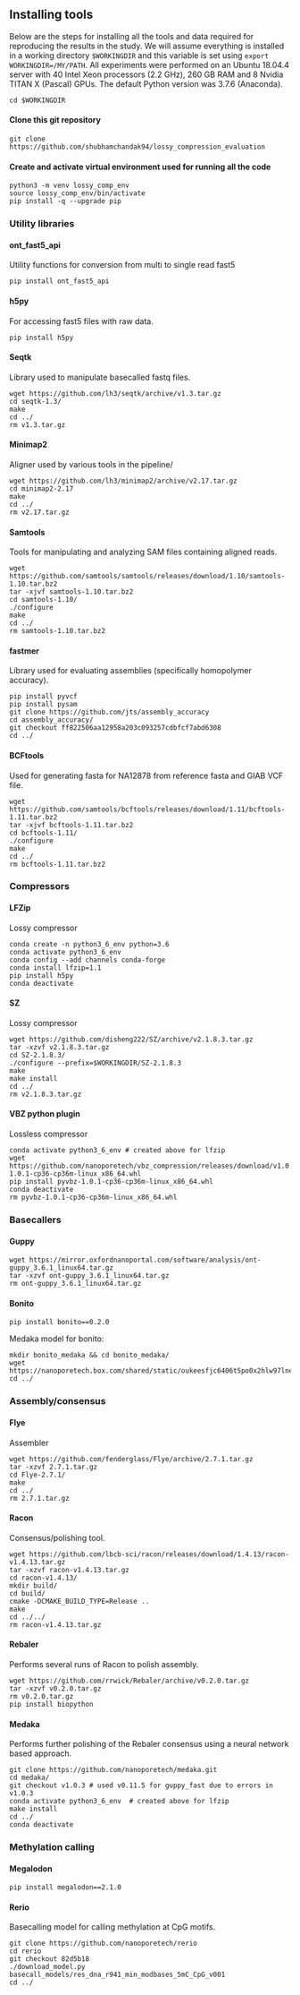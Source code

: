 ## Installing tools

Below are the steps for installing all the tools and data required for reproducing the results in the study. We will assume everything is installed in a working directory `$WORKINGDIR` and this variable is set using `export WORKINGDIR=/MY/PATH`. All experiments were performed on an Ubuntu 18.04.4 server with 40 Intel Xeon processors (2.2 GHz), 260 GB RAM and 8 Nvidia TITAN X (Pascal) GPUs. The default Python version was 3.7.6 (Anaconda).

```
cd $WORKINGDIR
```

#### Clone this git repository
```
git clone https://github.com/shubhamchandak94/lossy_compression_evaluation
```

#### Create and activate virtual environment used for running all the code
```
python3 -m venv lossy_comp_env
source lossy_comp_env/bin/activate
pip install -q --upgrade pip
```

### Utility libraries

#### ont_fast5_api
Utility functions for conversion from multi to single read fast5
```
pip install ont_fast5_api
```

#### h5py
For accessing fast5 files with raw data.
```
pip install h5py
```

#### Seqtk
Library used to manipulate basecalled fastq files.
```
wget https://github.com/lh3/seqtk/archive/v1.3.tar.gz
cd seqtk-1.3/
make
cd ../
rm v1.3.tar.gz
```

#### Minimap2
Aligner used by various tools in the pipeline/
```
wget https://github.com/lh3/minimap2/archive/v2.17.tar.gz
cd minimap2-2.17
make
cd ../
rm v2.17.tar.gz
```

#### Samtools
Tools for manipulating and analyzing SAM files containing aligned reads.
```
wget https://github.com/samtools/samtools/releases/download/1.10/samtools-1.10.tar.bz2
tar -xjvf samtools-1.10.tar.bz2
cd samtools-1.10/
./configure
make
cd ../
rm samtools-1.10.tar.bz2
```

#### fastmer
Library used for evaluating assemblies (specifically homopolymer accuracy).
```
pip install pyvcf
pip install pysam
git clone https://github.com/jts/assembly_accuracy
cd assembly_accuracy/
git checkout ff822506aa12958a203c093257cdbfcf7abd6308
cd ../
```

#### BCFtools
Used for generating fasta for NA12878 from reference fasta and GIAB VCF file.
```
wget https://github.com/samtools/bcftools/releases/download/1.11/bcftools-1.11.tar.bz2
tar -xjvf bcftools-1.11.tar.bz2
cd bcftools-1.11/
./configure
make
cd ../
rm bcftools-1.11.tar.bz2
```

### Compressors
#### LFZip
Lossy compressor
```
conda create -n python3_6_env python=3.6
conda activate python3_6_env
conda config --add channels conda-forge
conda install lfzip=1.1
pip install h5py
conda deactivate
```

#### SZ
Lossy compressor
```
wget https://github.com/disheng222/SZ/archive/v2.1.8.3.tar.gz
tar -xzvf v2.1.8.3.tar.gz
cd SZ-2.1.8.3/
./configure --prefix=$WORKINGDIR/SZ-2.1.8.3
make
make install
cd ../
rm v2.1.8.3.tar.gz
```

#### VBZ python plugin
Lossless compressor
```
conda activate python3_6_env # created above for lfzip
wget https://github.com/nanoporetech/vbz_compression/releases/download/v1.0.1/pyvbz-1.0.1-cp36-cp36m-linux_x86_64.whl
pip install pyvbz-1.0.1-cp36-cp36m-linux_x86_64.whl
conda deactivate
rm pyvbz-1.0.1-cp36-cp36m-linux_x86_64.whl
```

### Basecallers

#### Guppy
```
wget https://mirror.oxfordnanoportal.com/software/analysis/ont-guppy_3.6.1_linux64.tar.gz
tar -xzvf ont-guppy_3.6.1_linux64.tar.gz
rm ont-guppy_3.6.1_linux64.tar.gz
```

#### Bonito
```
pip install bonito==0.2.0
```
Medaka model for bonito:
```
mkdir bonito_medaka && cd bonito_medaka/
wget https://nanoporetech.box.com/shared/static/oukeesfjc6406t5po0x2hlw97lnelkyl.hdf5
cd ../
```

### Assembly/consensus
#### Flye
Assembler
```
wget https://github.com/fenderglass/Flye/archive/2.7.1.tar.gz
tar -xzvf 2.7.1.tar.gz
cd Flye-2.7.1/
make
cd ../
rm 2.7.1.tar.gz
```

#### Racon
Consensus/polishing tool.
```
wget https://github.com/lbcb-sci/racon/releases/download/1.4.13/racon-v1.4.13.tar.gz
tar -xzvf racon-v1.4.13.tar.gz
cd racon-v1.4.13/
mkdir build/
cd build/
cmake -DCMAKE_BUILD_TYPE=Release ..
make
cd ../../
rm racon-v1.4.13.tar.gz
```

#### Rebaler
Performs several runs of Racon to polish assembly.
```
wget https://github.com/rrwick/Rebaler/archive/v0.2.0.tar.gz
tar -xzvf v0.2.0.tar.gz
rm v0.2.0.tar.gz
pip install biopython
```

#### Medaka
Performs further polishing of the Rebaler consensus using a neural network based approach.
```
git clone https://github.com/nanoporetech/medaka.git
cd medaka/
git checkout v1.0.3 # used v0.11.5 for guppy_fast due to errors in v1.0.3
conda activate python3_6_env  # created above for lfzip
make install
cd ../
conda deactivate
```


### Methylation calling
#### Megalodon
```
pip install megalodon==2.1.0
```
#### Rerio
Basecalling model for calling methylation at CpG motifs.
```
git clone https://github.com/nanoporetech/rerio
cd rerio
git checkout 82d5b18
./download_model.py basecall_models/res_dna_r941_min_modbases_5mC_CpG_v001
cd ../
```
